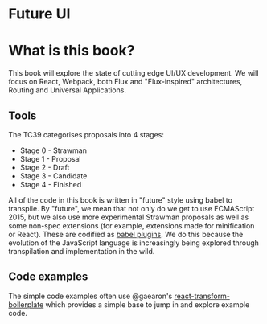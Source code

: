# Future UI

# What is this book?

This book will explore the state of cutting edge UI/UX
development. We will focus on React, Webpack, both Flux and
"Flux-inspired" architectures, Routing and Universal Applications.

## Tools

The TC39 categorises proposals into 4 stages:

* Stage 0 - Strawman
* Stage 1 - Proposal
* Stage 2 - Draft
* Stage 3 - Candidate
* Stage 4 - Finished

All of the code in this book is written in "future" style using babel
to transpile. By "future", we mean that not only do we get to use
ECMAScript 2015, but we also use more experimental Strawman proposals
as well as some non-spec extensions (for example, extensions made for
minification or React). These are codified as
[babel plugins](http://babeljs.io/docs/plugins/). We do this because
the evolution of the JavaScript language is increasingly being
explored through transpilation and implementation in the wild.

## Code examples

The simple code examples often use @gaearon's
[react-transform-boilerplate](https://github.com/gaearon/react-transform-boilerplate)
which provides a simple base to jump in and explore example code.
